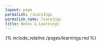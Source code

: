 ```yaml
---
layout: page
permalink: /learnings
permalink_name: learnings
title: Notes & Learnings
---
```


{% include_relative /pages/learnings.md %}
